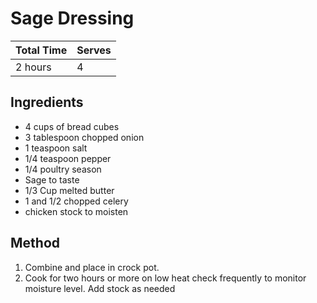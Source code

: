 Sage Dressing
=======
| Total Time | Serves |
| ---------- | ------ |
|    2 hours |      4 |

## Ingredients
* 4 cups of bread cubes
* 3 tablespoon chopped onion
* 1 teaspoon salt
* 1/4 teaspoon pepper
* 1/4 poultry season
* Sage to taste
* 1/3 Cup melted butter
* 1 and 1/2 chopped celery
* chicken stock to moisten

## Method
1. Combine and place in crock pot.
2. Cook for two hours or more on low heat check frequently to monitor moisture level. Add stock as needed
